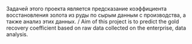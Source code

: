 Задачей этого проекта является предсказание коэффициента восстановления золота из руды по сырым данным с производства, а также анализ этих данных. / Aim of this project is to predict the gold recovery coefficient based on raw data collected on the enterprise, data analysis.

